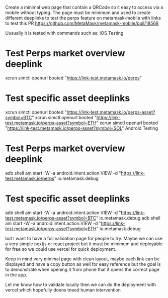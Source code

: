 Create a minimal web page that contain a QRCode so it easy to access via a mobile without typing.
The page must be minimum and used to create different deeplinks to test the perps feature on metamask-mobile with links to test this PR https://github.com/MetaMask/metamask-mobile/pull/18568

Uusually it is tested with commands such as:
iOS Testing
# Test Perps market overview deeplink
xcrun simctl openurl booted "https://link-test.metamask.io/perps"

# Test specific asset deeplinks
xcrun simctl openurl booted "https://link-test.metamask.io/perps-asset?symbol=BTC"
xcrun simctl openurl booted "https://link-test.metamask.io/perps-asset?symbol=ETH"
xcrun simctl openurl booted "https://link-test.metamask.io/perps-asset?symbol=SOL"
Android Testing
# Test Perps market overview deeplink
adb shell am start -W -a android.intent.action.VIEW -d "https://link-test.metamask.io/perps" io.metamask.debug

# Test specific asset deeplinks
adb shell am start -W -a android.intent.action.VIEW -d "https://link-test.metamask.io/perps-asset?symbol=BTC" io.metamask.debug
adb shell am start -W -a android.intent.action.VIEW -d "https://link-test.metamask.io/perps-asset?symbol=ETH" io.metamask.debug


but I want to have a full validation page for people to try. Maybe we can use a very simple nextjs or react project but it must be minimum and deployable for free so we could use vercel for quick deployment.

Keep in mind very minimal page with clean layout, maybe each link can be displayed and have a copy button as well for easy reference but the goal is to demonstrate when opening it from phone that it opens the correct page in the app.

Let me know how to validate locally then we can do the deployment with vercel which hopefully doens tneed human intervention